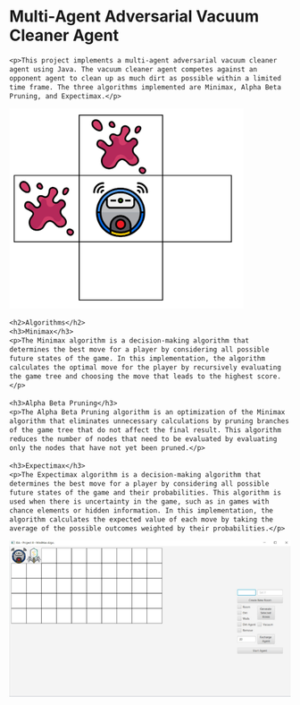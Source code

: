 # Multi-Agent Adversarial Vacuum Cleaner Agent
<!DOCTYPE html>
<html>
  
	<p>This project implements a multi-agent adversarial vacuum cleaner agent using Java. The vacuum cleaner agent competes against an opponent agent to clean up as much dirt as possible within a limited time frame. The three algorithms implemented are Minimax, Alpha Beta Pruning, and Expectimax.</p>
  
  <img src="https://github.com/annajanenazarian/state-space-vaccum-cleaner/blob/main/one.png" alt="Von Neuman Neighbors">

	<h2>Algorithms</h2>
	<h3>Minimax</h3>
	<p>The Minimax algorithm is a decision-making algorithm that determines the best move for a player by considering all possible future states of the game. In this implementation, the algorithm calculates the optimal move for the player by recursively evaluating the game tree and choosing the move that leads to the highest score.</p>

	<h3>Alpha Beta Pruning</h3>
	<p>The Alpha Beta Pruning algorithm is an optimization of the Minimax algorithm that eliminates unnecessary calculations by pruning branches of the game tree that do not affect the final result. This algorithm reduces the number of nodes that need to be evaluated by evaluating only the nodes that have not yet been pruned.</p>

	<h3>Expectimax</h3>
	<p>The Expectimax algorithm is a decision-making algorithm that determines the best move for a player by considering all possible future states of the game and their probabilities. This algorithm is used when there is uncertainty in the game, such as in games with chance elements or hidden information. In this implementation, the algorithm calculates the expected value of each move by taking the average of the possible outcomes weighted by their probabilities.</p>
  
  <img src="https://github.com/annajanenazarian/state-space-vaccum-cleaner/blob/main/two.png" alt="GUI">
  
  </body>
</html>
